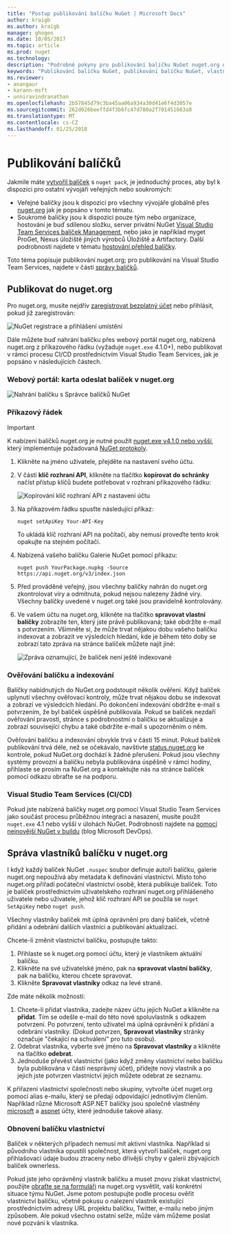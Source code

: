 ```yaml
---
title: "Postup publikování balíčku NuGet | Microsoft Docs"
author: kraigb
ms.author: kraigb
manager: ghogen
ms.date: 10/05/2017
ms.topic: article
ms.prod: nuget
ms.technology: 
description: "Podrobné pokyny pro publikování balíčku NuGet nuget.org nebo privátní informačních kanálů a jak spravovat vlastnictví balíčku na nuget.org."
keywords: "Publikování balíčku NuGet, publikování balíčku NuGet, vlastnictví balíčku NuGet, publikovat do nuget.org, privátní kanály NuGet"
ms.reviewer:
- anangaur
- karann-msft
- unniravindranathan
ms.openlocfilehash: 2b57845d79c3ba45aa06a934a30d41e6f4d3057e
ms.sourcegitcommit: 262d026beeffd4f3b6fc47d780a2f701451663a8
ms.translationtype: MT
ms.contentlocale: cs-CZ
ms.lasthandoff: 01/25/2018
---
```

# <a name="publishing-packages"></a>Publikování balíčků

Jakmile máte [vytvořil balíček](../create-packages/creating-a-package.md) s `nuget pack`, je jednoduchý proces, aby byl k dispozici pro ostatní vývojáři veřejných nebo soukromých:

- Veřejné balíčky jsou k dispozici pro všechny vývojáře globálně přes [nuget.org](https://www.nuget.org/packages/manage/upload) jak je popsáno v tomto tématu.
- Soukromé balíčky jsou k dispozici pouze tým nebo organizace, hostování je buď sdílenou složku, server privátní NuGet [Visual Studio Team Services balíček Management](https://www.visualstudio.com/docs/package/nuget/publish), nebo jako je například myget ProGet, Nexus úložiště jiných výrobců Úložiště a Artifactory. Další podrobnosti najdete v tématu [hostování přehled balíčky](../hosting-packages/overview.md).

Toto téma popisuje publikování nuget.org; pro publikování na Visual Studio Team Services, najdete v části [správy balíčků](https://www.visualstudio.com/docs/package/nuget/publish).

## <a name="publish-to-nugetorg"></a>Publikovat do nuget.org

Pro nuget.org, musíte nejdřív [zaregistrovat bezplatný účet](https://www.nuget.org/users/account/LogOn?returnUrl=%2F) nebo přihlásit, pokud již zaregistrován:

![NuGet registrace a přihlášení umístění](media/publish_NuGetSignIn.png)

Dále můžete buď nahrání balíčku přes webový portál nuget.org, nabízená nuget.org z příkazového řádku (vyžaduje `nuget.exe` 4.1.0+), nebo publikovat v rámci procesu CI/CD prostřednictvím Visual Studio Team Services, jak je popsáno v následujících částech.

### <a name="web-portal-use-the-upload-package-tab-on-nugetorg"></a>Webový portál: karta odeslat balíček v nuget.org

![Nahrání balíčku s Správce balíčků NuGet](media/publish_UploadYourPackage.PNG)

### <a name="command-line"></a>Příkazový řádek

> [!Important]
> K nabízení balíčků nuget.org je nutné použít [nuget.exe v4.1.0 nebo vyšší](https://www.nuget.org/downloads), který implementuje požadovaná [NuGet protokoly](../api/nuget-protocols.md).

1. Klikněte na jméno uživatele, přejděte na nastavení svého účtu.
1. V části **klíč rozhraní API**, klikněte na tlačítko **kopírovat do schránky** načíst přístup klíčů budete potřebovat v rozhraní příkazového řádku:

    ![Kopírování klíč rozhraní API z nastavení účtu](media/publish_APIKey.png)

1. Na příkazovém řádku spusťte následující příkaz:

    ```cli
    nuget setApiKey Your-API-Key
    ```

    To ukládá klíč rozhraní API na počítači, aby nemusí proveďte tento krok opakujte na stejném počítači.

1. Nabízená vašeho balíčku Galerie NuGet pomocí příkazu:

    ```cli
    nuget push YourPackage.nupkg -Source https://api.nuget.org/v3/index.json
    ```

1. Před prováděné veřejný, jsou všechny balíčky nahrán do nuget.org zkontrolovat viry a odmítnuta, pokud nejsou nalezeny žádné viry. Všechny balíčky uvedené v nuget.org také jsou pravidelně kontrolovány.

1. Ve vašem účtu na nuget.org, klikněte na tlačítko **spravovat vlastní balíčky** zobrazíte ten, který jste právě publikovaná; také obdržíte e-mail s potvrzením. Všimněte si, že může trvat nějakou dobu vašeho balíčku indexovat a zobrazit ve výsledcích hledání, kde je během této doby se zobrazí tato zpráva na stránce balíček můžete najít jiné:

    ![Zpráva oznamující, že balíček není ještě indexované](media/publish_NotYetIndexed.png)

### <a name="package-validation-and-indexing"></a>Ověřování balíčku a indexování

Balíčky nabídnutých do NuGet.org podstoupit několik ověření. Když balíček uplynutí všechny ověřovací kontroly, může trvat nějakou dobu se indexovat a zobrazí ve výsledcích hledání. Po dokončení indexování obdržíte e-mail s potvrzením, že byl balíček úspěšně publikovala. Pokud se balíček nezdaří ověřování pravosti, stránce s podrobnostmi o balíčku se aktualizuje a zobrazí související chybu a také obdržíte e-mail s upozorněním o něm.

Ověřování balíčku a indexování obvykle trvá v části 15 minut. Pokud balíček publikování trvá déle, než se očekávalo, navštivte [status.nuget.org](https://status.nuget.org/) ke kontrole, pokud NuGet.org dochází k žádné přerušení. Pokud jsou všechny systémy provozní a balíčku nebyla publikována úspěšně v rámci hodiny, přihlaste se prosím na NuGet.org a kontaktujte nás na stránce balíček pomocí odkazu obraťte se na podporu.

### <a name="visual-studio-team-services-cicd"></a>Visual Studio Team Services (CI/CD)

Pokud jste nabízená balíčky nuget.org pomocí Visual Studio Team Services jako součást procesu průběžnou integraci a nasazení, musíte použít `nuget.exe` 4.1 nebo vyšší v úlohách NuGet. Podrobnosti najdete na [pomocí nejnovější NuGet v buildu](https://blogs.msdn.microsoft.com/devops/2017/09/29/using-the-latest-nuget-in-your-build/) (blog Microsoft DevOps).

## <a name="managing-package-owners-on-nugetorg"></a>Správa vlastníků balíčku v nuget.org

I když každý balíček NuGet `.nuspec` soubor definuje autoři balíčku, galerie nuget.org nepoužívá aby metadata k definování vlastnictví. Místo toho nuget.org přiřadí počáteční vlastnictví osobě, která publikuje balíček. Toto je balíček prostřednictvím uživatelského rozhraní nuget.org přihlášeného uživatele nebo uživatele, jehož klíč rozhraní API se použila se `nuget SetApiKey` nebo `nuget push`.

Všechny vlastníky balíček mít úplná oprávnění pro daný balíček, včetně přidání a odebrání dalších vlastníci a publikování aktualizací.

Chcete-li změnit vlastnictví balíčku, postupujte takto:

1. Přihlaste se k nuget.org pomocí účtu, který je vlastníkem aktuální balíčku.
1. Klikněte na své uživatelské jméno, pak na **spravovat vlastní balíčky**, pak na balíčku, kterou chcete spravovat.
1. Klikněte **Spravovat vlastníky** odkaz na levé straně.

Zde máte několik možností:

1. Chcete-li přidat vlastníka, zadejte název účtu jejich NuGet a klikněte na **přidat**. Tím se odešle e-mail do této nové spoluvlastník s odkazem potvrzení. Po potvrzení, tento uživatel má úplná oprávnění k přidání a odebrání vlastníky. (Dokud potvrzen, **Spravovat vlastníky** stránky označuje "čekající na schválení" pro tuto osobu).
1. Odebrat vlastníka, vyberte své jméno na **Spravovat vlastníky** a klikněte na tlačítko **odebrat**.
1. Jednoduše převést vlastnictví (jako když změny vlastnictví nebo balíčku byla publikována v části nesprávný účet), přidejte nový vlastník a po jejich jste potvrzen vlastnictví jejich můžete odebrat ze seznamu.

K přiřazení vlastnictví společnosti nebo skupiny, vytvořte účet nuget.org pomocí alias e-mailu, který se předají odpovídající jednotlivým členům. Například různé Microsoft ASP.NET balíčky jsou společně vlastněny [microsoft](http://nuget.org/profiles/microsoft) a [aspnet](http://nuget.org/profiles/aspnet) účty, které jednoduše takové aliasy.

### <a name="recovering-package-ownership"></a>Obnovení balíčku vlastnictví

Balíček v některých případech nemusí mít aktivní vlastníka. Například si původního vlastníka opustili společnost, která vytvoří balíček, nuget.org přihlašovací údaje budou ztraceny nebo dřívější chyby v galerii zbývajících balíček ownerless.

Pokud jste jeho oprávněný vlastník balíčku a muset znovu získat vlastnictví, použijte [obraťte se na formuláři](https://www.nuget.org/policies/Contact) na nuget.org vysvětlit, vaší konkrétní situace týmu NuGet. Jsme potom postupujte podle procesu ověřit vlastnictví balíčku, včetně pokusu o nalezení vlastník existující prostřednictvím adresy URL projektu balíčku, Twitter, e-mailu nebo jiným způsobem. Ale pokud všechno ostatní selže, může vám můžeme poslat nové pozvání k vlastníka.
